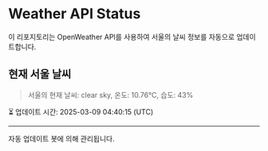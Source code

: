 
# Weather API Status

이 리포지토리는 OpenWeather API를 사용하여 서울의 날씨 정보를 자동으로 업데이트합니다.

## 현재 서울 날씨
> 서울의 현재 날씨: clear sky, 온도: 10.76°C, 습도: 43%

⏳ 업데이트 시간: 2025-03-09 04:40:15 (UTC)

---
자동 업데이트 봇에 의해 관리됩니다.
